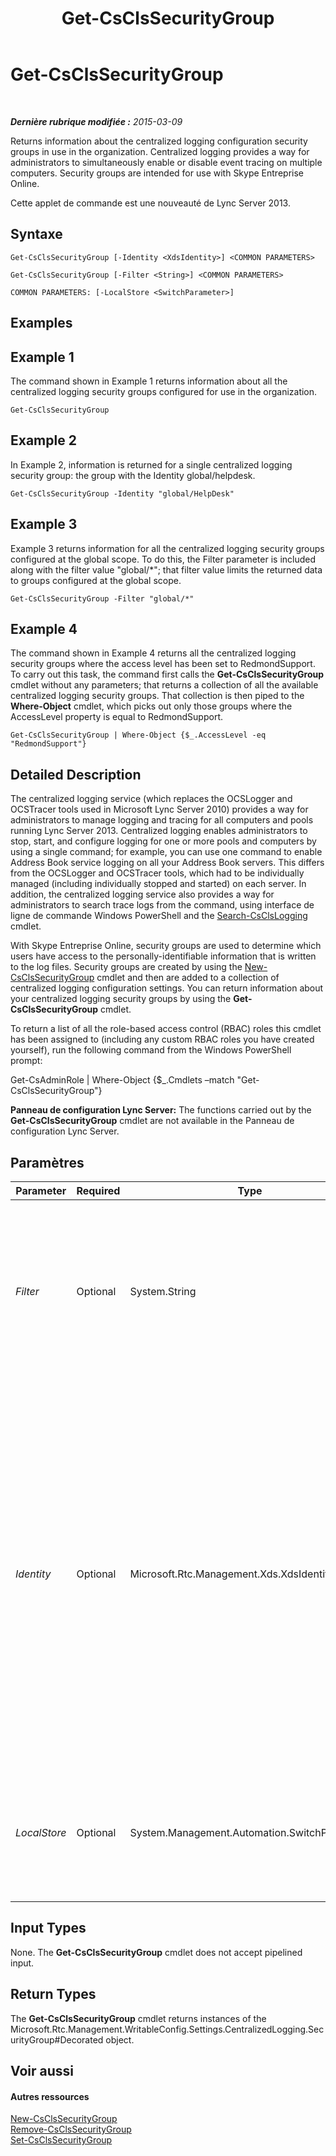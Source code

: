 ﻿---
title: Get-CsClsSecurityGroup
TOCTitle: Get-CsClsSecurityGroup
ms:assetid: ce7aa87a-2355-4025-bba8-d4debf2137d2
ms:mtpsurl: https://technet.microsoft.com/fr-fr/library/JJ205285(v=OCS.15)
ms:contentKeyID: 49298866
ms.date: 05/20/2016
mtps_version: v=OCS.15
ms.translationtype: HT
---

# Get-CsClsSecurityGroup

 

_**Dernière rubrique modifiée :** 2015-03-09_

Returns information about the centralized logging configuration security groups in use in the organization. Centralized logging provides a way for administrators to simultaneously enable or disable event tracing on multiple computers. Security groups are intended for use with Skype Entreprise Online.

Cette applet de commande est une nouveauté de Lync Server 2013.

## Syntaxe

    Get-CsClsSecurityGroup [-Identity <XdsIdentity>] <COMMON PARAMETERS>

    Get-CsClsSecurityGroup [-Filter <String>] <COMMON PARAMETERS>

    COMMON PARAMETERS: [-LocalStore <SwitchParameter>]

## Examples

## Example 1

The command shown in Example 1 returns information about all the centralized logging security groups configured for use in the organization.

    Get-CsClsSecurityGroup

## Example 2

In Example 2, information is returned for a single centralized logging security group: the group with the Identity global/helpdesk.

    Get-CsClsSecurityGroup -Identity "global/HelpDesk"

## Example 3

Example 3 returns information for all the centralized logging security groups configured at the global scope. To do this, the Filter parameter is included along with the filter value "global/\*"; that filter value limits the returned data to groups configured at the global scope.

    Get-CsClsSecurityGroup -Filter "global/*"

## Example 4

The command shown in Example 4 returns all the centralized logging security groups where the access level has been set to RedmondSupport. To carry out this task, the command first calls the **Get-CsClsSecurityGroup** cmdlet without any parameters; that returns a collection of all the available centralized logging security groups. That collection is then piped to the **Where-Object** cmdlet, which picks out only those groups where the AccessLevel property is equal to RedmondSupport.

    Get-CsClsSecurityGroup | Where-Object {$_.AccessLevel -eq "RedmondSupport"}

## Detailed Description

The centralized logging service (which replaces the OCSLogger and OCSTracer tools used in Microsoft Lync Server 2010) provides a way for administrators to manage logging and tracing for all computers and pools running Lync Server 2013. Centralized logging enables administrators to stop, start, and configure logging for one or more pools and computers by using a single command; for example, you can use one command to enable Address Book service logging on all your Address Book servers. This differs from the OCSLogger and OCSTracer tools, which had to be individually managed (including individually stopped and started) on each server. In addition, the centralized logging service also provides a way for administrators to search trace logs from the command, using interface de ligne de commande Windows PowerShell and the [Search-CsClsLogging](search-csclslogging.md) cmdlet.

With Skype Entreprise Online, security groups are used to determine which users have access to the personally-identifiable information that is written to the log files. Security groups are created by using the [New-CsClsSecurityGroup](new-csclssecuritygroup.md) cmdlet and then are added to a collection of centralized logging configuration settings. You can return information about your centralized logging security groups by using the **Get-CsClsSecurityGroup** cmdlet.

To return a list of all the role-based access control (RBAC) roles this cmdlet has been assigned to (including any custom RBAC roles you have created yourself), run the following command from the Windows PowerShell prompt:

Get-CsAdminRole | Where-Object {$\_.Cmdlets –match "Get-CsClsSecurityGroup"}

**Panneau de configuration Lync Server:** The functions carried out by the **Get-CsClsSecurityGroup** cmdlet are not available in the Panneau de configuration Lync Server.

## Paramètres


<table>
<colgroup>
<col style="width: 25%" />
<col style="width: 25%" />
<col style="width: 25%" />
<col style="width: 25%" />
</colgroup>
<thead>
<tr class="header">
<th>Parameter</th>
<th>Required</th>
<th>Type</th>
<th>Description</th>
</tr>
</thead>
<tbody>
<tr class="odd">
<td><p><em>Filter</em></p></td>
<td><p>Optional</p></td>
<td><p>System.String</p></td>
<td><p>Enables you to use wildcard characters in order to return a centralized logging security group (or groups). For example, to return a collection of all the groups configured at the global scope, use this syntax:</p>
<p>-Filter &quot;global/*&quot;</p></td>
</tr>
<tr class="even">
<td><p><em>Identity</em></p></td>
<td><p>Optional</p></td>
<td><p>Microsoft.Rtc.Management.Xds.XdsIdentity</p></td>
<td><p>Unique identifier for the centralized logging security group to be returned. A security group identity consists of the scope where the group was created followed by the group name. For example, to return a group named HelpDesk created at the global scope, use the following syntax:</p>
<p>-Identity &quot;global/HelpDesk&quot;</p>
<p>If this parameter is not specified then the <strong>Get-CsClsSecurityGroup</strong> cmdlet returns information about all your centralized logging security groups.</p></td>
</tr>
<tr class="odd">
<td><p><em>LocalStore</em></p></td>
<td><p>Optional</p></td>
<td><p>System.Management.Automation.SwitchParameter</p></td>
<td><p>Retrieves the centralized logging configuration data from the local replica of the magasin central de gestion, rather than the magasin central de gestion itself.</p></td>
</tr>
</tbody>
</table>


## Input Types

None. The **Get-CsClsSecurityGroup** cmdlet does not accept pipelined input.

## Return Types

The **Get-CsClsSecurityGroup** cmdlet returns instances of the Microsoft.Rtc.Management.WritableConfig.Settings.CentralizedLogging.SecurityGroup\#Decorated object.

## Voir aussi

#### Autres ressources

[New-CsClsSecurityGroup](new-csclssecuritygroup.md)  
[Remove-CsClsSecurityGroup](remove-csclssecuritygroup.md)  
[Set-CsClsSecurityGroup](set-csclssecuritygroup.md)

